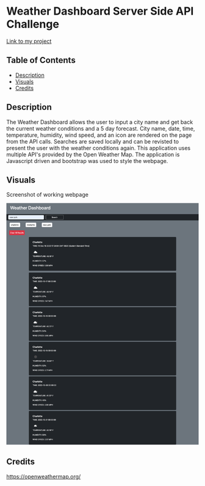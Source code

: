 # Weather Dashboard Server Side API Challenge
[Link to my project](https://kassrojas.github.io/weatherDashboard-module06/)

## Table of Contents
- [Description](#description)
- [Visuals](#visuals)
- [Credits](#credits)

## Description

The Weather Dashboard allows the user to input a city name and get back the current weather conditions and a 5 day forecast. City name, date, time, temperature, humidity, wind speed, and an icon are rendered on the page from the API calls. Searches are saved locally and can be revisted to present the user with the weather conditions again. This application uses multiple API's provided by the Open Weather Map. The application is Javascript driven and bootstrap was used to style the webpage.

## Visuals
Screenshot of working webpage
 
 ![Screenshot](./assets/images/127.0.0.1_5500_index.html.png)
 

## Credits

https://openweathermap.org/
